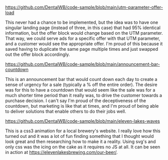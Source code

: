 https://github.com/DentalWB/code-sample/blob/main/utm-parameter-offer-load

This never had a chance to be implemented, but the idea was to have one singular landing page (instead of three, in this case) that had 95% identical information, but the offer block would change based on the UTM parameter. That way, we could serve ads for a specific offer with that UTM parameter, and a customer would see the appropriate offer. I'm proud of this because it saved having to duplicate the same page multiple times and just swapped out the offer block accordingly.




https://github.com/DentalWB/code-sample/blob/main/announcement-bar-countdown

This is an announcement bar that would count down each day to create a sense of urgency for a sale (typically a % off the entire order). The desire was for this to have a countdown that would seem like the sale was for a much shorter time period than it really was, to drive the customer towards a purchase decision. I can't say I'm proud of the deceptiveness of the countdown, but marketing is like that at times, and I'm proud of being able to deliver solutions that enable others to do their jobs well.




https://github.com/DentalWB/code-sample/blob/main/eleven-lakes-waves

This is a css3 animation for a local brewery's website. I really love how this turned out and it was a lot of fun finding something that I thought would look great and then researching how to make it a reality. Using svg's and only css was the icing on the cake as it requires no JS at all. It can be seen in action at https://elevenlakesbrewing.com/our-beer/. 
